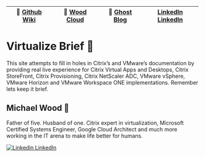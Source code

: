 |:newspaper: [Github Wiki](https://github.com/virtualizebrief/home/wiki)|:convenience_store: [Wood Cloud](https://marketplace.woodcloud.one/)|:convenience_store: [Ghost Blog](https://virtualizebrief.woodcloud.one/)|[LinkedIn](https://i.stack.imgur.com/gVE0j.png) [LinkedIn](https://www.linkedin.com/in/michaelcharleswood/)|
|---|---|---|---|

# Virtualize Brief :briefcase:
This site attempts to fill in holes in Citrix’s and VMware’s documentation by providing real live experience for Citrix Virtual Apps and Desktops, Citrix StoreFront, Citrix Provisioning, Citrix NetScaler ADC, VMware vSphere, VMware Horizon and VMware Workspace ONE implementations. Remember lets keep it brief.

## Michael Wood :runner:
Father of five. Husband of one. Citrix expert in virtualization, Microsoft Certified Systems Engineer, Google Cloud Architect and much more working in the IT arena to make life better for humans.

[![Linkedin](https://i.stack.imgur.com/gVE0j.png) LinkedIn](https://www.linkedin.com/)
